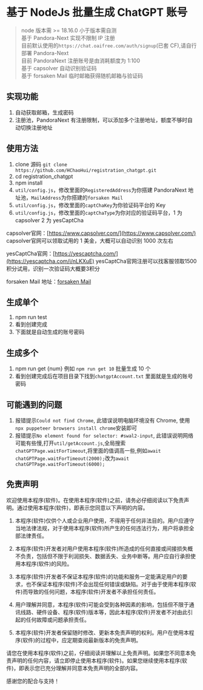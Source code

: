 # 基于 NodeJs 批量生成 ChatGPT 账号

> node 版本需 >= 18.16.0 小于版本需自测  
> 基于 Pandora-Next 实现不限制 IP 注册  
> 目前默认使用的`https://chat.oaifree.com/auth/signup`(已套 CF),请自行部署 Pandora-Next  
> 目前 PandoraNext 注册账号是由消耗额度为 1:100  
> 基于 capsolver 自动识别验证码  
> 基于 forsaken Mail 临时邮箱获得随机邮箱与验证码  

## 实现功能

1. 自动获取邮箱，生成密码
2. 注册池，PandoraNext 有注册限制，可以添加多个注册地址，额度不够时自动切换注册地址

## 使用方法

1. clone 源码 `git clone https://github.com/HChaoHui/registration_chatgpt.git`
2. cd registration_chatgpt
3. npm install
4. `util/config.js`，修改里面的`RegisteredAddress`为你搭建 PandoraNext 地址池，`MailAddress`为你搭建的`forsaken Mail`
5. `util/config.js`，修改里面的`captChaKey`为你验证码平台的 Key
6. `util/config.js`，修改里面的`captChaType`为你对应的验证码平台，1 为 capsolver 2 为 yesCaptCha

capsolver官网：[https://www.capsolver.com/](https://www.capsolver.com/)
capsolver官网可以领取试用的 1 美金，大概可以自动识别 1000 次左右  

yesCaptCha官网：[https://yescaptcha.com/](https://yescaptcha.com/i/nLKXuE)
yesCaptCha官网注册可以找客服领取1500积分试用，识别一次验证码大概要3积分  

forsaken Mail 地址：[forsaken Mail](https://github.com/denghongcai/forsaken-mail)

## 生成单个

1. npm run test
2. 看到创建完成
3. 下面就是自动生成的账号密码

## 生成多个

1. npm run get {num} 例如 `npm run get 10` 批量生成 10 个
2. 看到创建完成后在项目目录下找到`chatgptAccount.txt` 里面就是生成的账号密码

## 可能遇到的问题

1. 报错提示`Could not find Chrome`, 此错误说明电脑环境没有 Chrome, 使用`npx puppeteer browsers install chrome`安装即可
2. 报错提示`No element found for selector: #swal2-input`, 此错误说明网络可能有些慢,打开`util/getAccount.js`,全局搜索`chatGPTPage.waitForTimeout`,将里面的值调高一些,例如`await chatGPTPage.waitForTimeout(2000);`改为`await chatGPTPage.waitForTimeout(6000);`

## 免责声明

欢迎使用本程序(软件)。在使用本程序(软件)之前，请务必仔细阅读以下免责声明。通过使用本程序(软件)，即表示您同意以下声明的内容。

1. 本程序(软件)仅供个人或企业用户使用，不得用于任何非法目的。用户应遵守当地法律法规，对于使用本程序(软件)所产生的任何违法行为，用户将承担全部法律责任。

2. 本程序(软件)开发者对用户使用本程序(软件)所造成的任何直接或间接损失概不负责，包括但不限于利润损失、数据丢失、业务中断等。用户应自行承担使用本程序(软件)的风险。

3. 本程序(软件)开发者不保证本程序(软件)的功能和服务一定能满足用户的要求，也不保证本程序(软件)不会出现任何错误或缺陷。对于由于使用本程序(软件)而导致的任何问题，本程序(软件)开发者不承担任何责任。

4. 用户理解并同意，本程序(软件)可能会受到各种因素的影响，包括但不限于通讯线路、硬件设备、程序(软件)版本等，因此本程序(软件)开发者不对由此引起的任何故障或问题承担责任。

5. 本程序(软件)开发者保留随时修改、更新本免责声明的权利。用户在使用本程序(软件)的过程中，应定期查阅最新版本的免责声明。

请您在使用本程序(软件)之前，仔细阅读并理解以上免责声明。如果您不同意本免责声明的任何内容，请立即停止使用本程序(软件)。如果您继续使用本程序(软件)，即表示您已充分理解并同意本免责声明的全部内容。

感谢您的配合与支持！
